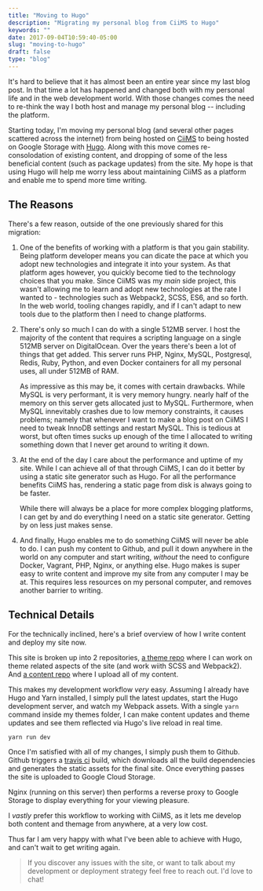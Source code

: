 ```yaml
---
title: "Moving to Hugo"
description: "Migrating my personal blog from CiiMS to Hugo"
keywords: ""
date: 2017-09-04T10:59:40-05:00
slug: "moving-to-hugo"
draft: false
type: "blog"
---
```


It's hard to believe that it has almost been an entire year since my last blog post. In that time a lot has happened and changed both with my personal life and in the web development world. With those changes comes the need to re-think the way I both host and manage my personal blog -- including the platform.

<!--more -->

Starting today, I'm moving my personal blog (and several other pages scattered across the internet) from being hosted on [CiiMS](https://www.github.com/charlesportwoodii/CiiMS) to being hosted on Google Storage with [Hugo](https://gohugo.io/). Along with this move comes re-consolodation of existing content, and dropping of some of the less beneficial content (such as package updates) from the site. My hope is that using Hugo will help me worry less about maintaining CiiMS as a platform and enable me to spend more time writing.

## The Reasons

There's a few reason, outside of the one previously shared for this migration:

1. One of the benefits of working with a platform is that you gain stability. Being platform developer means you can dicate the pace at which you adopt new technologies and integrate it into your system. As that platform ages however, you quickly become tied to the technology choices that you make. Since CiiMS was my _main_ side project, this wasn't allowing me to learn and adopt new technologies at the rate I wanted to - technologies such as Webpack2, SCSS, ES6, and so forth. In the web world, tooling changes rapidly, and if I can't adapt to new tools due to the platform then I need to change platforms.

2. There's only so much I can do with a single 512MB server. I host the majority of the content that requires a scripting language on a single 512MB server on DigitalOcean. Over the years there's been a lot of things that get added. This server runs PHP, Nginx, MySQL, Postgresql, Redis, Ruby, Python, and even Docker containers for all my personal uses, all under 512MB of RAM.

    As impressive as this may be, it comes with certain drawbacks. While MySQL is very performant, it is very memory hungry. nearly half of the memory on this server gets allocated just to MySQL. Furthermore, when MySQL innevitably crashes due to low memory constraints, it causes problems; namely that whenever I want to make a blog post on CiiMS I need to tweak InnoDB settings and restart MySQL. This is tedious at worst, but often times sucks up enough of the time I allocated to writing something down that I never get around to writing it down.

3. At the end of the day I care about the performance and uptime of my site. While I can achieve all of that through CiiMS, I can do it better by using a static site generator such as Hugo. For all the performance benefits CiiMS has, rendering a static page from disk is always going to be faster.

    While there will always be a place for more complex blogging platforms, I can get by and do everything I need on a static site generator. Getting by on less just makes sense.

4. And finally, Hugo enables me to do something CiiMS will never be able to do. I can push my content to Github, and pull it down anywhere in the world on any computer and start writing, _without_ the need to configure Docker, Vagrant, PHP, Nginx, or anything else. Hugo makes is super easy to write content and improve my site from any computer I may be at. This requires less resources on my personal computer, and removes another barrier to writing.

## Technical Details

For the technically inclined, here's a brief overview of how I write content and deploy my site now.

This site is broken up into 2 repositories, [a theme repo](https://github.com/charlesportwoodii/hugo-erianna-theme) where I can work on theme related aspects of the site (and work wiith SCSS and Webpack2). And [a content repo](https://github.com/charlesportwoodii/www.erianna.com) where I upload all of my content.

This makes my development workflow _very_ easy. Assuming I already have Hugo and Yarn installed, I simply pull the latest updates, start the Hugo development server, and watch my Webpack assets. With a single `yarn` command inside my themes folder, I can make content updates and theme updates and see them reflected via Hugo's live reload in real time.

```bash
yarn run dev
```

Once I'm satisfied with all of my changes, I simply push them to Github. Github triggers a [travis ci](https://travis-ci.org/charlesportwoodii/www.erianna.com) build, which downloads all the build dependencies and generates the static assets for the final site. Once everything passes the site is uploaded to Google Cloud Storage.

Nginx (running on this server) then performs a reverse proxy to Google Storage to display everything for your viewing pleasure.

I _vastly_ prefer this workflow to working with CiiMS, as it lets me develop both content and themage from anywhere, at a very low cost.

Thus far I am very happy with what I've been able to achieve with Hugo, and can't wait to get writing again.

> If you discover any issues with the site, or want to talk about my development or deployment strategy feel free to reach out. I'd love to chat!